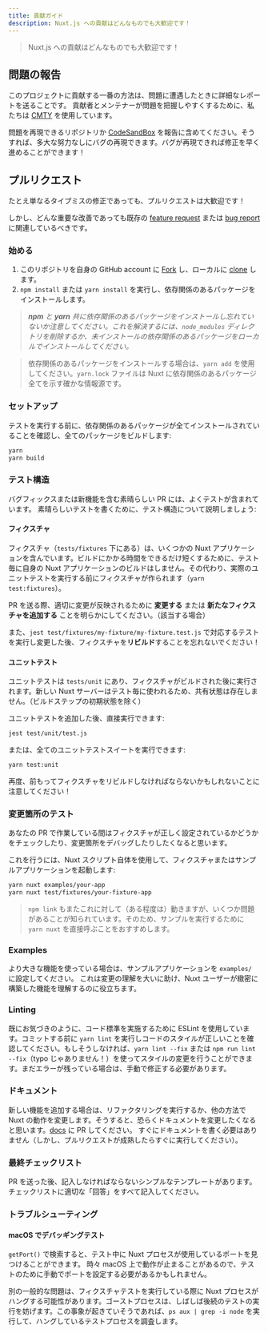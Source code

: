 ```yaml
---
title: 貢献ガイド
description: Nuxt.js への貢献はどんなものでも大歓迎です！
---
```


> Nuxt.js への貢献はどんなものでも大歓迎です！

## 問題の報告

このプロジェクトに貢献する一番の方法は、問題に遭遇したときに詳細なレポートを送ることです。
貢献者とメンテナーが問題を把握しやすくするために、私たちは [CMTY](https://cmty.nuxtjs.org/) を使用しています。

問題を再現できるリポジトリか [CodeSandBox](https://template.nuxtjs.org/) を報告に含めてください。そうすれば、多大な努力なしにバグの再現できます。バグが再現できれば修正を早く進めることができます！

## プルリクエスト

たとえ単なるタイプミスの修正であっても、プルリクエストは大歓迎です！

しかし、どんな重要な改善であっても既存の [feature request](https://feature.nuxtjs.org/) または [bug report](https://bug.nuxtjs.org/) に関連しているべきです。

### 始める

1. このリポジトリを自身の GitHub account に [Fork](https://help.github.com/articles/fork-a-repo/) し、ローカルに [clone](https://help.github.com/articles/cloning-a-repository/) します。
2. `npm install` または `yarn install` を実行し、依存関係のあるパッケージをインストールします。

> _**npm** と **yarn** 共に依存関係のあるパッケージをインストールし忘れていないか注意してください。これを解決するには、`node_modules` ディレクトリを削除するか、未インストールの依存関係のあるパッケージをローカルでインストールしてください。_

> 依存関係のあるパッケージをインストールする場合は、`yarn add` を使用してください。`yarn.lock` ファイルは Nuxt に依存関係のあるパッケージ全てを示す確かな情報源です。

### セットアップ

テストを実行する前に、依存関係のあるパッケージが全てインストールされていることを確認し、全てのパッケージをビルドします:

```sh
yarn
yarn build
```

### テスト構造

バグフィックスまたは新機能を含む素晴らしい PR には、よくテストが含まれています。
素晴らしいテストを書くために、テスト構造について説明しましょう:

#### フィクスチャ

フィクスチャ（`tests/fixtures` 下にある）は、いくつかの Nuxt アプリケーションを含んでいます。ビルドにかかる時間をできるだけ短くするために、テスト毎に自身の Nuxt アプリケーションのビルドはしません。その代わり、実際のユニットテストを実行する前にフィクスチャが作られます（`yarn test:fixtures`）。

PR を送る際、適切に変更が反映されるために **変更する** または **新たなフィクスチャを追加する** ことを明らかにしてください。（該当する場合）

また、`jest test/fixtures/my-fixture/my-fixture.test.js` で対応するテストを実行し変更した後、フィクスチャを**リビルド**することを忘れないでください！

#### ユニットテスト

ユニットテストは `tests/unit` にあり、フィクスチャがビルドされた後に実行されます。新しい Nuxt サーバーはテスト毎に使われるため、共有状態は存在しません。（ビルドステップの初期状態を除く）

ユニットテストを追加した後、直接実行できます:

```sh
jest test/unit/test.js
```

または、全てのユニットテストスイートを実行できます:

```sh
yarn test:unit
```

再度、前もってフィクスチャをリビルドしなければならないかもしれないことに注意してください！

### 変更箇所のテスト

あなたの PR で作業している間はフィクスチャが正しく設定されているかどうかをチェックしたり、変更箇所をデバッグしたりしたくなると思います。

これを行うには、Nuxt スクリプト自体を使用して、フィクスチャまたはサンプルアプリケーションを起動します:

```sh
yarn nuxt examples/your-app
yarn nuxt test/fixtures/your-fixture-app
```

> `npm link` もまたこれに対して（ある程度は）動きますが、いくつか問題があることが知られています。そのため、サンプルを実行するために `yarn nuxt` を直接呼ぶことをおすすめします。

### Examples

より大きな機能を使っている場合は、サンプルアプリケーションを `examples/` に設定してください。
これは変更の理解を大いに助け、Nuxt ユーザーが緻密に構築した機能を理解するのに役立ちます。

### Linting

既にお気づきのように、コード標準を実施するために ESLint を使用しています。コミットする前に `yarn lint` を実行しコードのスタイルが正しいことを確認してください。もしそうしなければ、`yarn lint --fix` または `npm run lint --fix`（typo じゃありません！）を使ってスタイルの変更を行うことができます。まだエラーが残っている場合は、手動で修正する必要があります。

### ドキュメント

新しい機能を追加する場合は、リファクタリングを実行するか、他の方法で Nuxt の動作を変更します。そうすると、恐らくドキュメントを変更したくなると思います。[docs](https://github.com/nuxt/docs/pulls) に PR してください。
すぐにドキュメントを書く必要はありません（しかし、プルリクエストが成熟したらすぐに実行してください）。

### 最終チェックリスト

PR を送った後、記入しなければならないシンプルなテンプレートがあります。
チェックリストに適切な「回答」をすべて記入してください。

### トラブルシューティング

#### macOS でデバッギングテスト

`getPort()` で検索すると、テスト中に Nuxt プロセスが使用しているポートを見つけることができます。 時々 macOS 上で動作が止まることがあるので、テストのために手動でポートを設定する必要があるかもしれません。

別の一般的な問題は、フィクスチャテストを実行している際に Nuxt プロセスがハングする可能性があります。ゴーストプロセスは、しばしば後続のテストの実行を妨げます。この事象が起きていそうであれば、`ps aux | grep -i node` を実行して、ハングしているテストプロセスを調査します。
